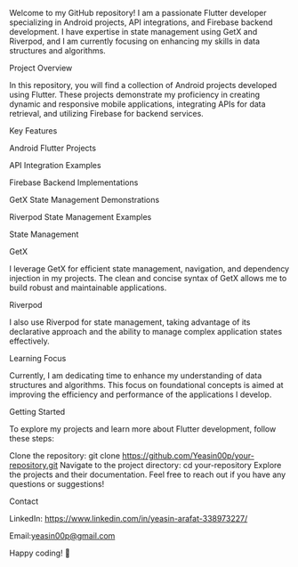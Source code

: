 Welcome to my GitHub repository! I am a passionate Flutter developer specializing in Android projects, API integrations, and Firebase backend development. I have expertise in state management using GetX and Riverpod, and I am currently focusing on enhancing my skills in data structures and algorithms.

Project Overview

In this repository, you will find a collection of Android projects developed using Flutter. These projects demonstrate my proficiency in creating dynamic and responsive mobile applications, integrating APIs for data retrieval, and utilizing Firebase for backend services.

Key Features

Android Flutter Projects

API Integration Examples

Firebase Backend Implementations

GetX State Management Demonstrations

Riverpod State Management Examples

State Management

GetX

I leverage GetX for efficient state management, navigation, and dependency injection in my projects. The clean and concise syntax of GetX allows me to build robust and maintainable applications.

Riverpod

I also use Riverpod for state management, taking advantage of its declarative approach and the ability to manage complex application states effectively.

Learning Focus

Currently, I am dedicating time to enhance my understanding of data structures and algorithms. This focus on foundational concepts is aimed at improving the efficiency and performance of the applications I develop.

Getting Started

To explore my projects and learn more about Flutter development, follow these steps:

Clone the repository: git clone https://github.com/Yeasin00p/your-repository.git
Navigate to the project directory: cd your-repository
Explore the projects and their documentation.
Feel free to reach out if you have any questions or suggestions!

Contact

LinkedIn: https://www.linkedin.com/in/yeasin-arafat-338973227/

Email:yeasin00p@gmail.com

Happy coding! 🚀
